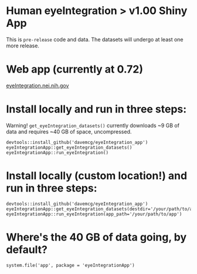 # Human eyeIntegration > v1.00 Shiny App
This is `pre-release` code and data. The datasets will undergo at least one more release.

# Web app (currently at 0.72)
[eyeIntegration.nei.nih.gov]()

# Install locally and run in three steps:
Warning! `get_eyeIntegration_datasets()` currently downloads ~9 GB of data and requires ~40 GB of space, uncompressed. 
```
devtools::install_github('davemcg/eyeIntegration_app')
eyeIntegrationApp::get_eyeIntegration_datasets()
eyeIntegrationApp::run_eyeIntegration()
```

# Install locally (custom location!) and run in three steps:
```
devtools::install_github('davemcg/eyeIntegration_app')
eyeIntegrationApp::get_eyeIntegration_datasets(destdir='/your/path/to/app')
eyeIntegrationApp::run_eyeIntegration(app_path='/your/path/to/app')
```

# Where's the 40 GB of data going, by default?
```
system.file('app', package = 'eyeIntegrationApp')
```
